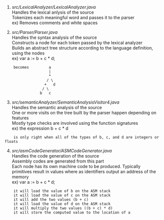 1) *src/LexicalAnalyzer/LexicalAnalyzer.java*<br />
Handles the lexical anlysis of the source<br />
Tokenizes each meaningful word and passes it to the parser<br />
ex) Removes comments and white spaces<br />


2) *src/Parser/Parser.java*<br />
Handles the syntax analysis of the source<br />
Constructs a node for each token passed by the lexical analyzer<br />
Builds an abstract tree structure according to the language definition, using the nodes<br />
ex) var a := b + c * d;<br />
```
	becomes       	a
					|
					*
				   / \
				  +	  d
				 / \
				b   c
```
				
				
3) *src/semanticAnalyzer/SemanticAnalysisVisitor4.java*<br />
Handles the semantic analysis of the source<br />
One or more visits on the tree built by the parser happen depending on features<br />
Mostly type checks are involved using the function signatures<br />
ex) the expression b + c * d<br />
```
	is only right when all of the types of b, c, and d are integers or floats
```	

4) *src/asmCodeGenerator/ASMCodeGenerator.java*<br />
Handles the code generation of the source<br />
Assembly codes are generated from this part<br />
Each node has its own machine code to be produced. Typically primitives result in values where as identifiers output an address of the memory<br />
ex) var a := b + c * d;<br />
```
	it will load the value of b on the ASM stack
	it will load the value of c on the ASM stack
	it will add the two values (b + c)
	it will load the value of d on the ASM stack
	it will multiply the two values ((b + c) * d)
	it will store the computed value to the location of a
```
